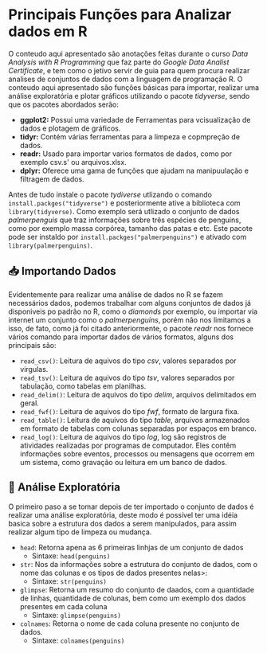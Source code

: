 # Principais Funções para Analizar dados em R
O conteudo aqui apresentado são anotações feitas durante o curso *Data Analysis with R Programming* que faz parte do *Google Data Analist Certificate*, e tem como o jetivo servir de guia para quem procura realizar analises de conjuntos de dados com a linguagem de programação R.
O conteudo aqui apresentado são funções básicas para importar, realizar uma análise exploratória e plotar gráficos utilizando o pacote *tidyverse*, sendo que os pacotes abordados serão:

 - **ggplot2:** Possui uma variedade de Ferramentas para vcisualização de dados e plotagem de gráficos.
 - **tidyr:** Contém várias ferramentas para a limpeza e copmpreção de dados.
 - **readr:** Usado para importar varios formatos de dados, como por exemplo csv.s' ou arquivos.xlsx.
 - **dplyr:** Oferece uma gama de funções que ajudam na manipuulação e filtragem de dados.

Antes de tudo instale o pacote *tydiverse* utlizando o comando `install.packges("tidyverse")` e posteriormente ative a biblioteca com `library(tidyverse)`.
Como exemplo será utlizado o conjunto de dados *palmerpenguis* que traz informações sobre três espécies de penguins, como por exemplo massa corpórea, tamanho das patas e etc. Este pacote pode ser instaldo por `install.packges("palmerpenguins")` e ativado com `library(palmerpenguins)`.

## 📥 Importando Dados
Evidentemente para realizar uma análise de dados no R se fazem necessários dados, podemos trabalhar com alguns conjuntos de dados já disponiveis po padrão no R, como o *diamonds* por exemplo, ou importar via internet um conjunto como o *palmerpenguins*, porém não nos limitamos a isso, de fato, como já foi citado anteriormente, o pacote *readr* nos fornece vários comando para importar dados de vários formatos, alguns dos principais são:

- `read_csv()`: Leitura de aquivos do tipo *csv*, valores separados por virgulas.
- `read_tsv()`: Leitura de aquivos do tipo *tsv*, valores separados por tabulação, como tabelas em planilhas.
- `read_delim()`: Leitura de aquivos do tipo *delim*, arquivos delimitados em geral.
- `read_fwf()`: Leitura de aquivos do tipo *fwf*, formato de largura fixa.
- `read_table()`: Leitura de aquivos do tipo *table*, arquivos armazenados em formato de tabelas com colunas separadas por espaços em branco.
- `read_log()`: Leitura de aquivos do tipo *log*, log são registros de atividades realizadas por programas de computador. Eles contêm informações sobre eventos, processos ou mensagens que ocorrem em um sistema, como gravação ou leitura em um banco de dados.



## 🔎 Análise Exploratória
O primeiro paso a se tomar depois de ter importado o conjunto de dados é realizar uma análise exploratória, deste modo é possível ter uma idéia basica sobre a estrutura dos dados a serem manipulados, para assim realizar algum tipo de limpeza ou mudança.

- `head`: Retorna apena as 6 primeiras linhjas de um conjunto de dados
  - Sintaxe: `head(penguins)`
- `str`: Nos da informações sobre a estrutura do conjunto de dados, com o nome das colunas e os tipos de dados presentes nelas>:
  - Sintaxe: `str(penguins)`
- `glimpse`: Retorna um resumo do conjunto de daados, com a quantidade de linhas, quantidade de colunas, bem como um exemplo dos dados presentes em cada coluna
  - Sintaxe: `glimpse(penguins)`
- `colnames`: Retorna o nome de cada coluna presente no conjunto de dados.
  - Sintaxe: `colnames(penguins)`
